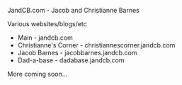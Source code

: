 JandCB.com - Jacob and Christianne Barnes

Various websites/blogs/etc

* Main - jandcb.com
* Christianne's Corner - christiannescorner.jandcb.com
* Jacob Barnes - jacobbarnes.jandcb.com
* Dad-a-base - dadabase.jandcb.com

More coming soon...
